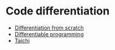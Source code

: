 # Code differentiation

- [Differentiation from scratch](https://towardsdatascience.com/build-your-own-automatic-differentiation-program-6ecd585eec2a)
- [Differentiable programming](https://towardsdatascience.com/understand-differentiable-programming-54f11bfb574)
- [Taichi](https://github.com/taichi-dev/taichi)

